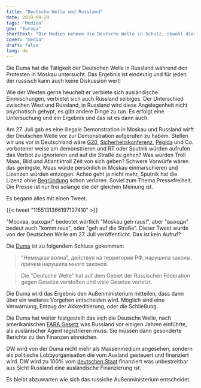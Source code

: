```yaml
---
title: "Deutsche Welle und Russland"
date: 2019-09-29
tags: "Medien"
geo: "Europa"
shorttext: "Die Medien nehmen die Deutsche Welle in Schutz, obwohl diese nachweislich zur Demonstrationen aufgerufen hat!"
cover: "media"
draft: false
lang: de
---
```


Die Duma hat die Tätigkeit der Deutschen Welle in Russland während den Protesten in Moskau untersucht. Das Ergebnis ist eindeutig und für jeden der russisch kann auch keine Diskussion wert!

Wie der Westen gerne heuchelt er verbiete sich ausländische Einmischungen, verbietet sich auch Russland selbiges. Der Unterschied zwischen West und Russland, in Russland wird diese Angelegenheit nicht psychotisch gehypt, es gibt andere Dinge zu tun. Es erfolgt eine Untersuchung und ein Ergebnis und das ist es dann auch.

Am 27. Juli  gab es eine illegale Demonstration in Moskau und Russland wirft der Deutschen Welle vor zur Demonstration aufgerufen zu habem. Stellen wir uns vor in Deutschland wäre [G20](https://www.zeit.de/2017/27/g20-demonstration-gericht-polizei/seite-2 "Mit dem Rücken zur Wand"), [Sicherheitskonferenz](https://www.muenchen.tv/demos-sicherheitszonen-und-co-muenchen-ruestet-sich-fuer-55-sicherheitskonferenz-304000/ "Demos, Sicherheitszonen und Co.: München rüstet sich für 55. Sicherheitskonferenz"), [Pegida](https://www.publik-forum.de/Politik-Gesellschaft/pegida-demonstrationen-verbieten-2 "Pegida-Demonstrationen verbieten?") und Co. verbotener weise am demonstrieren und RT oder Sputnik würden aufrufen das Verbot zu ignorieren und auf die Straße zu gehen? Was würden Troll Maas, Bild und Atlantiktroll Zeit von sich geben? Schwere Vorwürfe wären das geringste, Maas würde persönlich in Moskau einmarschieren und Lizenzen würden entzogen. Achso geht ja nicht mehr, Sputnik hat die Lizenz ohne [Begründung](https://de.sputniknews.com/politik/20190228324144733-sputik-radio-sendungen-deutschland/ "Russlands Außenamt kommentiert Einstellung von Sputnik-Radiosendungen in Deutschland") schon verloren. Soviel zum Thema Pressefreiheit. Die Presse ist nur frei solange die der gleichen Meinung ist.

Es begann alles mit einen Tweet.

{{< tweet "1155131366197137410" >}}

"Москва, выходи!" bedeutet wörtlich "Moskau geh raus!", aber "выходи" bedeut auch "komm raus", oder "geh auf die Straße". Dieser Tweet wurde von der Deutschen Welle am 27. Juli veröffentlicht. Das ist kein Aufruf?

Die [Duma](https://tass.ru/politika/6937181 "Комиссия Госдумы нашла в материалах Deutsche Welle признаки оправдания экстремизма") ist zu folgendem Schluss gekommen:

> "Немецкая волна", действуя на территории РФ, нарушила законы, причем нарушила много законов.

> Die "Deutsche Welle" hat auf dem Gebiet der Russischen Föderation gegen Gesetze verstoßen und viele Gesetze verletzt.

Die Duma wird das Ergebnis den Außenministerium mitteilen, dass dann über ein weiteres Vorgehen entscheiden wird. Möglich sind eine Verwarnung, Entzug der Akkreditierung, oder die Schließung.

Die Duma hat weiter festgestellt das sich die Deutsche Welle, nach amerikanischen [FARA Gesetz](https://www.justice.gov/nsd-fara "FOREIGN AGENTS REGISTRATION ACT") was Russland vor einigen Jahren einführte, als auslänischer Agent registrieren muss. Sie müssen dann gesonderte Berichte zu den Finanzen einreichen.

DW wird von der Duma nicht mehr als Massenmedium angesehen, sondern als politische Lobbyorganisation die vom Ausland gesteuert und finanziert wird. DW wird zu 100% vom [deutschen Staat](https://www.dw.com/de/wer-finanziert-die-dw/a-279073 "Wer finanziert die DW?") finanziert was unbestreitbar aus Sicht Russland eine ausländische Finanzierung ist.

Es bleibt abzuwarten wie sich das russiche Außenministerium entscheidet.
